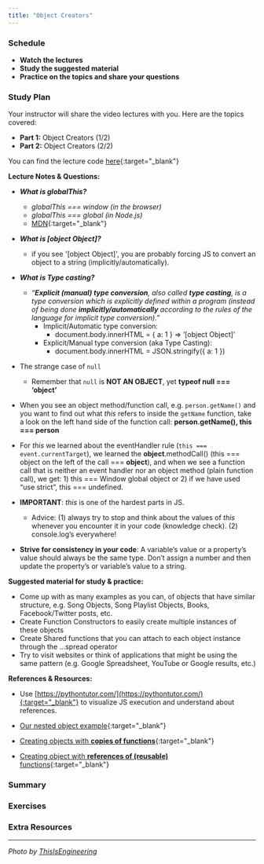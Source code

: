 ```yaml
---
title: "Object Creators"
---
```


### Schedule

  - **Watch the lectures**
  - **Study the suggested material**
  - **Practice on the topics and share your questions**

### Study Plan

  Your instructor will share the video lectures with you. Here are the topics covered:

  - **Part 1:** Object Creators (1/2)
  - **Part 2:** Object Creators (2/2)

  You can find the lecture code [here](https://github.com/in-tech-gration/WDX-180/tree/main/curriculum/week17/assets/code/day01){:target="_blank"}

  **Lecture Notes & Questions:**

  - ***What is globalThis?***  
    - *globalThis === window (in the browser)*  
    - *globalThis === global (in Node.js)*  
    - [MDN](https://developer.mozilla.org/en-US/docs/Web/JavaScript/Reference/Global_Objects/globalThis){:target="_blank"}   

  - ***What is [object Object]?***  
    - if you see '[object Object]', you are probably forcing JS to convert an object to a string (implicitly/automatically).  

  - ***What is Type casting?***  
    - *“**Explicit (manual) type conversion**, also called **type casting**, is a type conversion which is explicitly defined within a program (instead of being done **implicitly/automatically** according to the rules of the language for implicit type conversion).”*  
      - Implicit/Automatic type conversion:  
        - document.body.innerHTML = { a: 1 } => ‘[object Object]’  
      - Explicit/Manual type conversion (aka Type Casting):  
        - document.body.innerHTML = JSON.stringify({ a: 1 })

  - The strange case of `null`  
    - Remember that `null` is **NOT AN OBJECT**, yet **typeof null === ‘object’**  

  - When you see an object method/function call, e.g. `person.getName()` and you want to find out what *this* refers to inside the `getName` function, take a look on the left hand side of the function call: **person.getName(), this === person**  

  - For *this* we learned about the eventHandler rule (`this === event.currentTarget`), we learned the **object**.methodCall() (this === object on the left of the call === **object**), and when we see a function call that is neither an event handler nor an object method (plain function call), we get: 1) this === Window global object or 2) if we have used “use strict”, this === undefined.  

  - **IMPORTANT**: *this* is one of the hardest parts in JS.   
    - Advice: (1) always try to stop and think about the values of *this* whenever you encounter it in your code (knowledge check). (2) console.log’s everywhere!  

  - **Strive for consistency in your code**: A variable’s value or a property’s value should always be the same type. Don’t assign a number and then update the property’s or variable’s value to a string.   

  **Suggested material for study & practice:**

  - Come up with as many examples as you can, of objects that have similar structure, e.g. Song Objects, Song Playlist Objects, Books, Facebook/Twitter posts, etc.  
  - Create Function Constructors to easily create multiple instances of these objects  
  - Create Shared functions that you can attach to each object instance through the ...spread operator  
  - Try to visit websites or think of applications that might be using the same pattern (e.g. Google Spreadsheet, YouTube or Google results, etc.)

  **References & Resources:**

  - Use [https://pythontutor.com/](https://pythontutor.com/){:target="_blank"} to visualize JS execution and understand about references.  

  - [Our nested object example](https://pythontutor.com/render.html#code=let%20str%20%3D%20%22String%22%3B%0Alet%20num%20%3D%2042%3B%0Alet%20obj1%20%3D%20%7B%0A%20%20%20%20a%3A1,%20%0A%20%20%20%20getA%3A%20function%28%29%7B%20%20%20%20%20%0A%20%20%20%20%20%20%20%20console.log%28this%29%0A%20%20%20%20%7D,%0A%20%20%20%20b%3A%20%7B%0A%20%20%20%20%20%20%20%20bVal%3A%202,%0A%20%20%20%20%20%20%20%20getB%3A%20function%28%29%7B%0A%20%20%20%20%20%20%20%20%20%20%20%20console.log%28this%29%3B%0A%20%20%20%20%20%20%20%20%20%20%20%20//%20To%20access%20'a'%0A%20%20%20%20%20%20%20%20%20%20%20%20console.log%28obj1.a%29%3B%0A%20%20%20%20%20%20%20%20%7D%0A%20%20%20%20%7D%0A%7D%0Alet%20objNew%20%3D%20obj1%3B%0Aobj1%20%3D%20null%3B%0AobjNew.b.getB%28%29%3B&cumulative=false&curInstr=5&heapPrimitives=nevernest&mode=display&origin=opt-frontend.js&py=js&rawInputLstJSON=%5B%5D&textReferences=false){:target="_blank"}  

  - [Creating objects with **copies of functions**](https://pythontutor.com/render.html#code=function%20CreatePlayer%28name%29%20%7B%0A%20%20%20%20return%20%7B%0A%20%20%20%20%20%20name,%0A%20%20%20%20%20%20bagOfThings%3A%20%5B%5D,%0A%20%20%20%20%20%20lives%3A%205,%0A%20%20%20%20%20%20addThingToBag%3A%20function%28thing%29%20%7B%0A%20%20%20%20%20%20%20%20//%20Check%20the%20length%20of%20the%20bag%20and%20display%20something%0A%20%20%20%20%20%20%20%20this.bagOfThings.push%28thing%29%3B%0A%20%20%20%20%20%20%7D,%0A%20%20%20%20%20%20removeLife%3A%20function%28%29%20%7B%0A%20%20%20%20%20%20%20%20this.lives%20%3D%20this.lives%20-%201%3B%0A%20%20%20%20%20%20%7D,%0A%20%20%20%20%7D%0A%20%20%7D%0A%0A%20%20const%20p1%20%3D%20CreatePlayer%28%22Madmall1966%22%29%3B%0A%20%20const%20p2%20%3D%20CreatePlayer%28%22CaptainHenry2%22%29%3B&cumulative=false&curInstr=6&heapPrimitives=nevernest&mode=display&origin=opt-frontend.js&py=js&rawInputLstJSON=%5B%5D&textReferences=false){:target="_blank"} 

  - [Creating object with **references of (reusable)** functions](https://pythontutor.com/render.html#code=const%20PlayerStaff%20%3D%20%7B%0A%20%20%20%20addThingToBag%3A%20function%28thing%29%20%7B%0A%20%20%20%20%20%20//%20Check%20the%20length%20of%20the%20bag%20and%20display%20something%0A%20%20%20%20%20%20this.bagOfThings.push%28thing%29%3B%0A%20%20%20%20%7D,%0A%20%20%20%20removeLife%3A%20function%28%29%20%7B%0A%20%20%20%20%20%20this.lives%20%3D%20this.lives%20-%201%3B%0A%20%20%20%20%7D,%0A%20%20%20%20type%3A%20%22Game%20Character%22%0A%20%20%7D%0A%20%20function%20CreatePlayer%28name%29%20%7B%0A%20%20%20%20return%20%7B%0A%20%20%20%20%20%20name,%0A%20%20%20%20%20%20bagOfThings%3A%20%5B%5D,%0A%20%20%20%20%20%20lives%3A%205,%0A%20%20%20%20%20%20removeLife%3A%20PlayerStaff.removeLife,%0A%20%20%20%20%20%20addThingToBag%3A%20PlayerStaff.addThingToBag,%0A%20%20%20%20%20%20type%3A%20PlayerStaff.type%0A%20%20%20%20%7D%0A%20%20%7D%0A%0A%20%20const%20p1%20%3D%20CreatePlayer%28%22Madball1966%22%29%3B%0A%20%20const%20p2%20%3D%20CreatePlayer%28%22CaptainHenry2%22%29%3B&cumulative=false&curInstr=7&heapPrimitives=nevernest&mode=display&origin=opt-frontend.js&py=js&rawInputLstJSON=%5B%5D&textReferences=false){:target="_blank"}

### Summary

### Exercises

### Extra Resources

  ---

  _Photo by [ThisIsEngineering](https://www.pexels.com/photo/female-software-engineer-coding-on-computer-3861972/)_